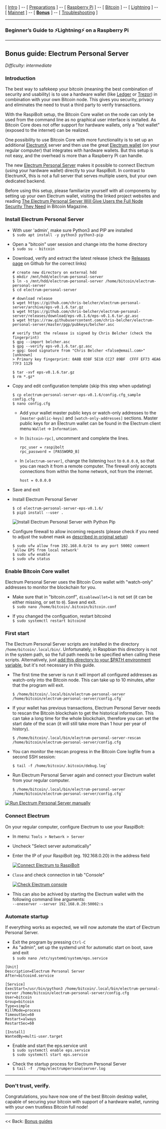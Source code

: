 [ [Intro](README.md) ] -- [ [Preparations](raspibolt_10_preparations.md) ] -- [ [Raspberry Pi](raspibolt_20_pi.md) ] -- [ [Bitcoin](raspibolt_30_bitcoin.md) ] -- [ [Lightning](raspibolt_40_lnd.md) ] -- [ [Mainnet](raspibolt_50_mainnet.md) ] -- [ [**Bonus**](raspibolt_60_bonus.md) ] -- [ [Troubleshooting](raspibolt_70_troubleshooting.md) ]

------

### Beginner’s Guide to ️⚡Lightning️⚡ on a Raspberry Pi

------

## Bonus guide: Electrum Personal Server

*Difficulty: intermediate*

### Introduction

The best way to safekeep your bitcoin (meaning the best combination of security and usability) is to use a hardware wallet (like [Ledger](https://www.ledgerwallet.com/) or [Trezor](https://trezor.io/)) in combination with your own Bitcoin node. This gives you security, privacy and eliminates the need to trust a third party to verify transactions.

With the RaspiBolt setup, the Bitcoin Core wallet on the node can only be used from the command line as no graphical user interface is installed. As Bitcoin Core does not offer support for hardware wallets, only a "hot wallet" (exposed to the internet) can be realized. 

One possibility to use Bitcoin Core with more functionality is to set up an additional [ElectrumX](https://github.com/kyuupichan/electrumx) server and then use the great [Electrum wallet](https://electrum.org/) (on your regular computer) that integrates with hardware wallets. But this setup is not easy, and the overhead is more than a Raspberry Pi can handle.

The new [Electrum Personal Server](https://github.com/chris-belcher/electrum-personal-server) makes it possible to connect Electrum (using your hardware wallet) directly to your RaspiBolt. In contrast to ElectrumX, this is not a full server that serves multiple users, but your own dedicated backend. 

Before using this setup, please familiarize yourself with all components by setting up your own Electrum wallet, visiting the linked project websites and reading [The Electrum Personal Server Will Give Users the Full Node Security They Need](https://bitcoinmagazine.com/articles/electrum-personal-server-will-give-users-full-node-security-they-need/) in Bitcoin Magazine.

### Install Electrum Personal Server

* With user 'admin', make sure Python3 and PIP are installed  
  `$ sudo apt install -y python3 python3-pip`

* Open a "bitcoin" user session and change into the home directory  
  `$ sudo su - bitcoin`  

* Download, verify and extract the latest release (check the [Releases page](https://github.com/chris-belcher/electrum-personal-server/releases) on Github for the correct links)  

  ```
  # create new directory on external hdd
  $ mkdir /mnt/hdd/electrum-personal-server
  $ ln -s /mnt/hdd/electrum-personal-server /home/bitcoin/electrum-personal-server
  $ cd electrum-personal-server
  
  # download release
  $ wget https://github.com/chris-belcher/electrum-personal-server/archive/eps-v0.1.6.tar.gz
  $ wget https://github.com/chris-belcher/electrum-personal-server/releases/download/eps-v0.1.6/eps-v0.1.6.tar.gz.asc
  $ wget https://raw.githubusercontent.com/chris-belcher/electrum-personal-server/master/pgp/pubkeys/belcher.asc
  
  # verify that the release is signed by Chris Belcher (check the fingerprint)
  $ gpg --import belcher.asc
  $ gpg --verify eps-v0.1.6.tar.gz.asc
  > gpg: Good signature from "Chris Belcher <false@email.com>" [unknown]
  > Primary key fingerprint: 0A8B 038F 5E10 CC27 89BF  CFFF EF73 4EA6 77F3 1129
  
  $ tar -xvf eps-v0.1.6.tar.gz  
  $ rm *.gz*
  ```

* Copy and edit configuration template (skip this step when updating)  
  ``` 
  $ cp electrum-personal-server-eps-v0.1.6/config.cfg_sample config.cfg
  $ nano config.cfg
  ```

  * Add your wallet master public keys or watch-only addresses to the `[master-public-keys]` and `[watch-only-addresses]` sections. Master public keys for an Electrum wallet can be found in the Electrum client menu `Wallet` -> `Information`.

  * In `[bitcoin-rpc]`, uncomment and complete the lines.  
    ```
    rpc_user = raspibolt
    rpc_password = [PASSWORD_B]
    ```

  * In `[electrum-server]`, change the listening `host` to `0.0.0.0`, so that you can reach it from a remote computer. The firewall only accepts connections from within the home network, not from the internet.  
    ```
    host = 0.0.0.0
    ```

* Save and exit

* Install Electrum Personal Server
  ```
  $ cd electrum-personal-server-eps-v0.1.6/
  $ pip3 install --user .
  ```
  
  ![Install Electrum Personal Server with Python Pip](./images/60_eps_pip_install.png)

* Configure firewall to allow incoming requests (please check if you need to adjust the subnet mask as [described in original setup](raspibolt_20_pi.md#enabling-the-uncomplicated-firewall))
  ```
  $ sudo ufw allow from 192.168.0.0/24 to any port 50002 comment 'allow EPS from local network'
  $ sudo ufw enable
  $ sudo ufw status
  ```

### Enable Bitcoin Core wallet 
Electrum Personal Server uses the Bitcoin Core wallet with "watch-only" addresses to monitor the blockchain for you.

* Make sure that in "bitcoin.conf", `disablewallet=1` is not set (it can be either missing, or set to `0`). Save and exit.  
  `$ sudo nano /home/bitcoin/.bitcoin/bitcoin.conf`

* If you changed the configuation, restart bitcoind   
  `$ sudo systemctl restart bitcoind`

### First start 
The Electrum Personal Server scripts are installed in the directory `/home/bitcoin/.local/bin/`. Unfortunately, in Raspbian this directory is not in the system path, so the full path needs to be specified when calling these scripts. Alternatively, just [add this directory to your $PATH environment variable](https://unix.stackexchange.com/questions/26047/how-to-correctly-add-a-path-to-path), but it's not necessary in this guide.

  * The first time the server is run it will import all configured addresses as watch-only into the Bitcoin node. This can take up to 10 minutes, after that the program will exit. 
    ```
    $ /home/bitcoin/.local/bin/electrum-personal-server /home/bitcoin/electrum-personal-server/config.cfg`
    ```
  
  * If your wallet has previous transactions, Electrum Personal Server needs to rescan the Bitcoin blockchain to get the historical information. This can take a long time for the whole blockchain, therefore you can set the start date of the scan (it will still take more than 1 hour per year of history).
    ```
    $ /home/bitcoin/.local/bin/electrum-personal-server-rescan /home/bitcoin/electrum-personal-server/config.cfg
    ```  
  
  * You can monitor the rescan progress in the Bitcoin Core logfile from a second SSH session:  
    ```
    $ tail -f /home/bitcoin/.bitcoin/debug.log`
    ```

  * Run Electrum Personal Server again and connect your Electrum wallet from your regular computer.
    ```
    $ /home/bitcoin/.local/bin/electrum-personal-server /home/bitcoin/electrum-personal-server/config.cfg`
    ``` 

  [![Run Electrum Personal Server manually](images/60_eps_first-start.png)](https://github.com/Stadicus/guides/blob/master/raspibolt/images/60_eps_first-start.png)

### Connect Electrum

On your regular computer, configure Electrum to use your RaspiBolt:

* In menu: `Tools > Network > Server`
* Uncheck "Select server automatically"
* Enter the IP of your RaspiBolt (eg. 192.168.0.20) in the address field

  [![Connect Electrum to RaspiBolt](https://github.com/Stadicus/guides/raw/master/raspibolt/images/60_eps_electrum-connect.png)](https://github.com/Stadicus/guides/blob/master/raspibolt/images/60_eps_electrum-connect.png)

* `Close` and check connection in tab "Console"

  [![Check Electrum console](https://github.com/Stadicus/guides/raw/master/raspibolt/images/60_eps_electrumwallet.png)](https://github.com/Stadicus/guides/blob/master/raspibolt/images/60_eps_electrumwallet.png)
  
* This can also be achived by starting the Electrum wallet with the following command line arguments:  
  `--oneserver --server 192.168.0.20:50002:s`

### Automate startup
If everything works as expected, we will now automate the start of Electrum Personal Server.

* Exit the program by pressing `Ctrl-C`  
* As "admin", set up the systemd unit for automatic start on boot, save and exit  
  `$ sudo nano /etc/systemd/system/eps.service`

```
[Unit]
Description=Electrum Personal Server
After=bitcoind.service

[Service]
ExecStart=/usr/bin/python3 /home/bitcoin/.local/bin/electrum-personal-server /home/bitcoin/electrum-personal-server/config.cfg
User=bitcoin
Group=bitcoin
Type=simple
KillMode=process
TimeoutSec=60
Restart=always
RestartSec=60

[Install]
WantedBy=multi-user.target
```

* Enable and start the eps.service unit  
  `$ sudo systemctl enable eps.service`  
  `$ sudo systemctl start eps.service`
  
* Check the startup process for Electrum Personal Server  
  `$ tail -f  /tmp/electrumpersonalserver.log`

---

### Don't trust, verify.

Congratulations, you have now one of the best Bitcoin desktop wallet, capable of securing your bitcoin with support of a hardware wallet, running with your own trustless Bitcoin full node! 

---

<< Back: [Bonus guides](raspibolt_60_bonus.md) 
